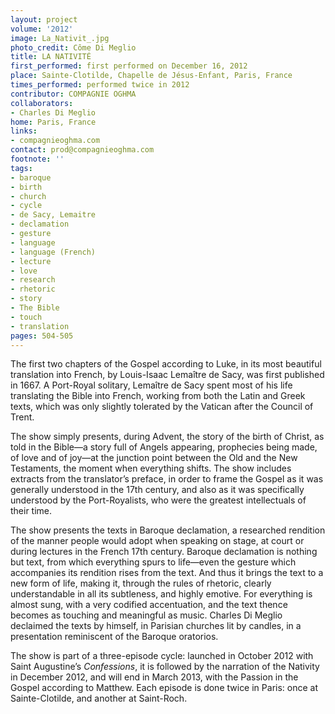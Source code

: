 ```yaml
---
layout: project
volume: '2012'
image: La_Nativit_.jpg
photo_credit: Côme Di Meglio
title: LA NATIVITÉ
first_performed: first performed on December 16, 2012
place: Sainte-Clotilde, Chapelle de Jésus-Enfant, Paris, France
times_performed: performed twice in 2012
contributor: COMPAGNIE OGHMA
collaborators:
- Charles Di Meglio
home: Paris, France
links:
- compagnieoghma.com
contact: prod@compagnieoghma.com
footnote: ''
tags:
- baroque
- birth
- church
- cycle
- de Sacy, Lemaitre
- declamation
- gesture
- language
- language (French)
- lecture
- love
- research
- rhetoric
- story
- The Bible
- touch
- translation
pages: 504-505
---
```


The first two chapters of the Gospel according to Luke, in its most beautiful translation into French, by Louis-Isaac Lemaître de Sacy, was first published in 1667. A Port-Royal solitary, Lemaître de Sacy spent most of his life translating the Bible into French, working from both the Latin and Greek texts, which was only slightly tolerated by the Vatican after the Council of Trent.

The show simply presents, during Advent, the story of the birth of Christ, as told in the Bible—a story full of Angels appearing, prophecies being made, of love and of joy—at the junction point between the Old and the New Testaments, the moment when everything shifts. The show includes extracts from the translator’s preface, in order to frame the Gospel as it was generally understood in the 17th century, and also as it was specifically understood by the Port-Royalists, who were the greatest intellectuals of their time.

The show presents the texts in Baroque declamation, a researched rendition of the manner people would adopt when speaking on stage, at court or during lectures in the French 17th century. Baroque declamation is nothing but text, from which everything spurs to life—even the gesture which accompanies its rendition rises from the text. And thus it brings the text to a new form of life, making it, through the rules of rhetoric, clearly understandable in all its subtleness, and highly emotive. For everything is almost sung, with a very codified accentuation, and the text thence becomes as touching and meaningful as music. Charles Di Meglio declaimed the texts by himself, in Parisian churches lit by candles, in a presentation reminiscent of the Baroque oratorios.

The show is part of a three-episode cycle: launched in October 2012 with Saint Augustine’s _Confessions_, it is followed by the narration of the Nativity in December 2012, and will end in March 2013, with the Passion in the Gospel according to Matthew. Each episode is done twice in Paris: once at Sainte-Clotilde, and another at Saint-Roch.
